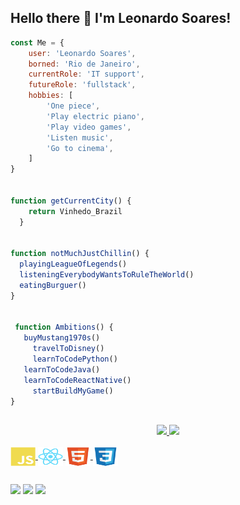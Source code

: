 ## Hello there 👋 I'm Leonardo Soares!

```javascript
const Me = {
    user: 'Leonardo Soares',
    borned: 'Rio de Janeiro',
    currentRole: 'IT support',
    futureRole: 'fullstack',
    hobbies: [
        'One piece',
        'Play electric piano',
        'Play video games',
        'Listen music',
        'Go to cinema',
    ]
}


function getCurrentCity() {
	return Vinhedo_Brazil
  }


function notMuchJustChillin() {
  playingLeagueOfLegends()
  listeningEverybodyWantsToRuleTheWorld()
  eatingBurguer()
}


 function Ambitions() {
   buyMustang1970s()
	 travelToDisney()
	 learnToCodePython()
   learnToCodeJava()
   learnToCodeReactNative()
	 startBuildMyGame()
}

```
##


<div align="center">
  <a href="https://github.com/lsoaresDev">
  <img width="45%" src="https://github-readme-stats.vercel.app/api?username=lsoaresDev&show_icons=true&theme=outrun&include_all_commits=true&count_private=true"/>
  <img width="50%" src="https://github-readme-stats.vercel.app/api/top-langs/?username=lsoaresDev&layout=compact&langs_count=7&theme=outrun"/>
</div>
<div style="display: inline_block"><br>
  <img align="center" alt="Leo-Js" height="30" width="40" src="https://raw.githubusercontent.com/devicons/devicon/master/icons/javascript/javascript-plain.svg">
  <img align="center" alt="Leo-React" height="30" width="40" src="https://raw.githubusercontent.com/devicons/devicon/master/icons/react/react-original.svg">
  <img align="center" alt="Leo-HTML" height="30" width="40" src="https://raw.githubusercontent.com/devicons/devicon/master/icons/html5/html5-original.svg">
  <img align="center" alt="Leo-CSS" height="30" width="40" src="https://raw.githubusercontent.com/devicons/devicon/master/icons/css3/css3-original.svg">
</div>

##

<div> 
  <a href = "mailto:lsoares.dev@gmail.com"><img src="https://img.shields.io/badge/-Gmail-%23333?style=for-the-badge&logo=gmail&logoColor=white" target="_blank"></a>
  <a href = "https://www.linkedin.com/in/leonardo-monteiro-572227101/" target="_blank"><img src="https://img.shields.io/badge/-LinkedIn-%230077B5?style=for-the-badge&logo=linkedin&logoColor=white" target="_blank"></a>
  <a href = https://wa.me/5519995449507><img src="https://img.shields.io/badge/WhatsApp-25D366?style=for-the-badge&logo=whatsapp&logoColor=white" target="_blank"></a>
  
</div>
